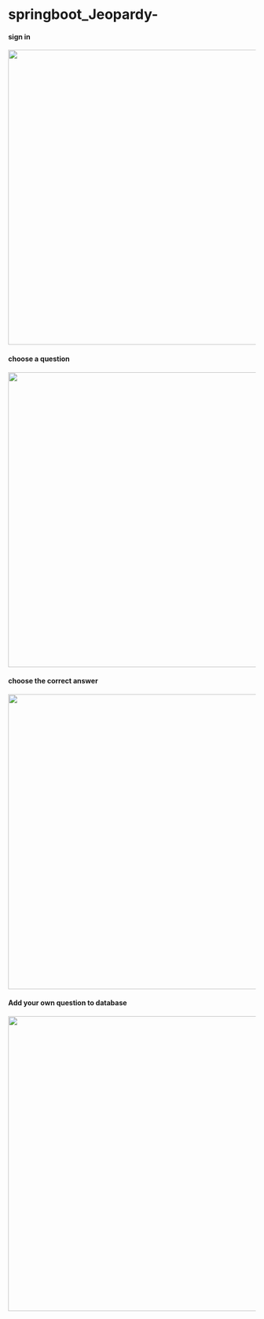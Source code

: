 # springboot_Jeopardy-
<h4> sign in </h4>
<img src="https://azizck.github.io/springboot_Jeopardy-/demoImages/signin.JPG" width="600px" >
<h4>choose a question   </h4>
<img src="https://azizck.github.io/springboot_Jeopardy-/demoImages/gameBoard.JPG" width="600px ">
<h4>choose the correct answer</h4>
<img src="https://azizck.github.io/springboot_Jeopardy-/demoImages/question.JPG" width="600px" >
<h4>Add your own question to database </h4>
<img src="https://azizck.github.io/springboot_Jeopardy-/demoImages/addQuestion.JPG" width="600px">


